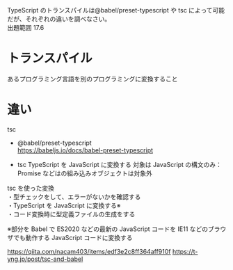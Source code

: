 TypeScript のトランスパイルは@babel/preset-typescript や tsc によって可能だが、それぞれの違いを調べなさい。  
出題範囲 17.6

# トランスパイル

あるプログラミング言語を別のプログラミングに変換すること

# 違い

tsc

- @babel/preset-typescript  
  https://babeljs.io/docs/babel-preset-typescript

- tsc
  TypeScript を JavaScript に変換する
  対象は JavaScript の構文のみ：Promise などはの組み込みオブジェクトは対象外

tsc を使った変換  
・型チェックをして、エラーがないかを確認する  
・TypeScript を JavaScript に変換する※  
・コード変換時に型定義ファイルの生成をする

※部分を Babel で ES2020 などの最新の JavaScript コードを IE11 などのブラウザでも動作する JavaScript コードに変換する

https://qiita.com/nacam403/items/edf3e2c8ff364aff910f
https://t-yng.jp/post/tsc-and-babel

